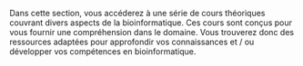 Dans cette section, vous accéderez à une série de cours théoriques couvrant divers aspects de la bioinformatique. Ces cours sont conçus pour vous fournir une compréhension dans le domaine. Vous trouverez donc des ressources adaptées pour approfondir vos connaissances et / ou développer vos compétences en bioinformatique.